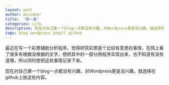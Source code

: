 ```yaml
---
layout: post
author: missdeer
title:  "第一篇"
categories: Life
description: 现在对自己建一个blog一点都没有兴趣，对Wordpress更是没兴趣，就选择在github上放这些内容。
tags: blog wordpress jekyll github
---
```


最近在写一个彩票辅助分析程序，觉得研究彩票是个比较有意思的事情，在网上看了很多有根据没根据的文字，想把其中的一部分用程序实现出来，也不知道有没有道理，所以同时想把这些事情记录下来。

现在对自己建一个blog一点都没有兴趣，对Wordpress更是没兴趣，就选择在github上放这些内容。
